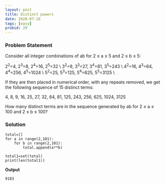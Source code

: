 ```yaml
---
layout: post
title: Distinct powers
date: 2020-07-16 
tags: [easy]
probid: 29
---
```



### Problem Statement

Consider all integer combinations of ab for 2 ≤ a ≤ 5 and 2 ≤ b ≤ 5:

2<sup>2</sup>=4, 2<sup>3</sup>=8, 2<sup>4</sup>=16, 2<sup>5</sup>=32 \\
3<sup>2</sup>=9, 3<sup>3</sup>=27, 3<sup>4</sup>=81, 3<sup>5</sup>=243 \\
4<sup>2</sup>=16, 4<sup>3</sup>=64, 4<sup>4</sup>=256, 4<sup>5</sup>=1024 \\
5<sup>2</sup>=25, 5<sup>3</sup>=125, 5<sup>4</sup>=625, 5<sup>5</sup>=3125 \\

If they are then placed in numerical order, with any repeats removed, we get the following sequence of 15 distinct terms:

4, 8, 9, 16, 25, 27, 32, 64, 81, 125, 243, 256, 625, 1024, 3125

How many distinct terms are in the sequence generated by ab for 2 ≤ a ≤ 100 and 2 ≤ b ≤ 100?


### Solution

```
total=[]
for a in range(2,101):
    for b in range(2,101):
        total.append(a**b)
        
total1=set(total)
print(len(total1))
```

**Output**

```
9183
```